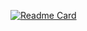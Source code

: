 [![Readme Card](https://github-readme-stats.vercel.app/api/pin/?username=iSikanderShaikh&repo=Password-Generator)](https://github.com/iSikanderShaikh/Password-Generator)
